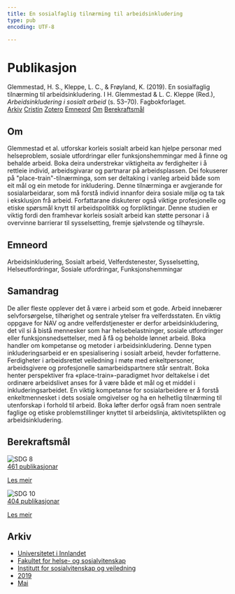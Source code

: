 ```yaml
---
title: En sosialfaglig tilnærming til arbeidsinkludering
type: pub
encoding: UTF-8

---
```

<h1>Publikasjon</h1>
<article id="csl-bib-container-B97TUVHC" class="csl-bib-container">
  <div class="csl-bib-body"> <div class="csl-entry">Glemmestad, H. S., Kleppe, L. C., &#38; Frøyland, K. (2019). En sosialfaglig tilnærming til arbeidsinkludering. I H. Glemmestad &#38; L. C. Kleppe (Red.), <i>Arbeidsinkludering i sosialt arbeid</i> (s. 53–70). Fagbokforlaget.</div> </div>
  <div class="csl-bib-buttons">
    <a href="#taxonomy-article-B97TUVHC" alt="archive" class="csl-bib-button">Arkiv</a>
    <a href="https://app.cristin.no/results/show.jsf?id=1698220" alt="Cristin" class="csl-bib-button">Cristin</a>
    <a href="http://zotero.org/groups/5881554/items/B97TUVHC" alt="Zotero" class="csl-bib-button">Zotero</a>
    <a href="#keywords-article-B97TUVHC" alt="keywords" class="csl-bib-button">Emneord</a>
    <a href="#about-article-B97TUVHC" alt="about_pub" class="csl-bib-button">Om</a>
    <a href="#sdg-article-B97TUVHC" alt="sdg" class="csl-bib-button">Berekraftsmål</a>
  </div>
  <div id="csl-bib-meta-container-B97TUVHC"></div>
</article>
<div id="csl-bib-meta-B97TUVHC" class="csl-bib-meta">
  <article id="about-article-B97TUVHC" class="about_pub-article">
    <h1>Om</h1>
    Glemmestad et al. utforskar korleis sosialt arbeid kan hjelpe personar med helseproblem, sosiale utfordringar eller funksjonshemmingar med å finne og behalde arbeid. Boka deira understrekar viktigheita av ferdigheiter i å rettleie individ, arbeidsgivarar og partnarar på arbeidsplassen. Dei fokuserer på "place-train"-tilnærminga, som ser deltaking i vanleg arbeid både som eit mål og ein metode for inkludering. Denne tilnærminga er avgjerande for sosialarbeidarar, som må forstå individ innanfor deira sosiale miljø og ta tak i eksklusjon frå arbeid. Forfattarane diskuterer også viktige profesjonelle og etiske spørsmål knytt til arbeidspolitikk og forpliktingar. Denne studien er viktig fordi den framhevar korleis sosialt arbeid kan støtte personar i å overvinne barrierar til sysselsetting, fremje sjølvstende og tilhøyrsle.
  </article>
  <article id="keywords-article-B97TUVHC" class="keywords-article">
    <h1>Emneord</h1>
    Arbeidsinkludering, Sosialt arbeid, Velferdstenester, Sysselsetting, Helseutfordringar, Sosiale utfordringar, Funksjonshemmingar
  </article>
  <article id="abstract-article-B97TUVHC" class="abstract-article">
    <h1>Samandrag</h1>
    De aller fleste opplever det å være i arbeid som et gode. Arbeid innebærer selvforsørgelse, tilhørighet og sentrale ytelser fra velferdsstaten. En viktig oppgave for NAV og andre velferdstjenester er derfor arbeidsinkludering, det vil si å bistå mennesker som har helsebelastninger, sosiale utfordringer eller funksjonsnedsettelser, med å få og beholde lønnet arbeid. Boka handler om kompetanse og metoder i arbeidsinkludering. Denne typen inkluderingsarbeid er en spesialisering i sosialt arbeid, hevder forfatterne. Ferdigheter i arbeidsrettet veiledning i møte med enkeltpersoner, arbeidsgivere og profesjonelle samarbeidspartnere står sentralt. Boka henter perspektiver fra «place-train»-paradigmet hvor deltakelse i det ordinære arbeidslivet anses for å være både et mål og et middel i inkluderingsarbeidet. En viktig kompetanse for sosialarbeidere er å forstå enkeltmennesket i dets sosiale omgivelser og ha en helhetlig tilnærming til utenforskap i forhold til arbeid. Boka løfter derfor også fram noen sentrale faglige og etiske problemstillinger knyttet til arbeidslinja, aktivitetsplikten og arbeidsinkludering.
  </article>
  <article id="sdg-article-B97TUVHC" class="sdg-article">
    <h1>Berekraftsmål</h1>
    <div class="sdg-container"><div id="sdg8" class="sdg">
        <img src="{{< params subfolder >}}images/sdg/sdg08_nn.png" class="image" alt="SDG 8">
        <div class="sdg-overlay">
          <a href="/nn/archive/?key=?sdg=8#archive" class="sdg-publication-count"><span>461</span> publikasjonar</a>
          <p><a href="https://fn.no/om-fn/fns-baerekraftsmaal/anstendig-arbeid-og-oekonomisk-vekst?lang=nno-NO" class="sdg-read-more">Les meir</a></p>
        </div>
      </div> <div id="sdg10" class="sdg">
        <img src="{{< params subfolder >}}images/sdg/sdg10_nn.png" class="image" alt="SDG 10">
        <div class="sdg-overlay">
          <a href="/nn/archive/?key=?sdg=10#archive" class="sdg-publication-count"><span>404</span> publikasjonar</a>
          <p><a href="https://fn.no/om-fn/fns-baerekraftsmaal/mindre-ulikhet?lang=nno-NO" class="sdg-read-more">Les meir</a></p>
        </div>
      </div></div>
  </article>
  <article id="taxonomy-article-B97TUVHC" class="taxonomy-article">
    <h1>Arkiv</h1>
    <ul>
      <li>
        <a href="/nn/archive/?key=3DCRN523">Universitetet i Innlandet</a>
      </li>
      <li>
        <a href="/nn/archive/?key=IDKFS3MX">Fakultet for helse- og sosialvitenskap</a>
      </li>
      <li>
        <a href="/nn/archive/?key=CU4VFGCV">Institutt for sosialvitenskap og veiledning</a>
      </li>
      <li>
        <a href="/nn/archive/?key=SIJIUZDU">2019</a>
      </li>
      <li>
        <a href="/nn/archive/?key=W6SUG4BM">Mai</a>
      </li>
    </ul>
  </article>
</div>
